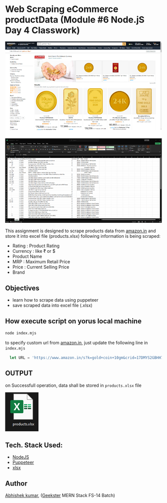 # Web Scraping eCommerce productData (Module #6 Node.jS Day 4 Classwork)
![](thumbnail.png)

This assignment is designed to scrape products data from [amazon.in](https://www.amazon.in/) and store it into excel file (products.xlsx)
following information is being scraped:
+ Rating : Product Rating
+ Currency : like ₹ or $
+ Product Name
+ MRP : Maximum Retail Price
+ Price : Current Selling Price
+ Brand 
 

## Objectives
+ learn how to scrape data using puppeteer
+ save scraped data into excel file (.xlsx) 

## How execute script on yorus local machine
```bash
node index.mjs
```
to specify custom url from [amazon.in](https://www.amazon.in/), just update the following line in `index.mjs`
```javascript
  let URL = 'https://www.amazon.in/s?k=gold+coin+10gm&crid=17DMYS2GBHH7M&sprefix=gold+coin+10g%2Caps%2C237&ref=nb_sb_noss_1';
```

## OUTPUT
on Successfull operation, data shall be stored in `products.xlsx` file

![](productsFileImage.png)

## Tech. Stack Used:
+ [NodeJS](https://nodejs.org/en/)
+ [Puppeteer](https://www.npmjs.com/package/puppeteer)
+ [xlsx](https://www.npmjs.com/package/xlsx)

 
## Author
[Abhishek kumar](https://www.linkedin.com/in/alex21c/), ([Geekster](https://geekster.in/) MERN Stack FS-14 Batch)




  
  













